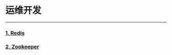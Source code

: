 # 运维开发
---
### [1. Redis](https://github.com/mrlapulga/DevOps/blob/master/redis/RedisREADME.md)

### [2. Zookeeper](https://github.com/mrlapulga/DevOps/blob/master/Zookeeper/ZookeeperREADME.md)
